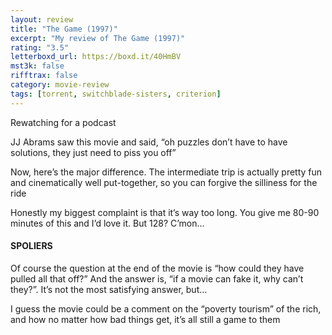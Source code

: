 ```yaml
---
layout: review
title: "The Game (1997)"
excerpt: "My review of The Game (1997)"
rating: "3.5"
letterboxd_url: https://boxd.it/40HmBV
mst3k: false
rifftrax: false
category: movie-review
tags: [torrent, switchblade-sisters, criterion]
---
```


Rewatching for a podcast

JJ Abrams saw this movie and said, “oh puzzles don’t have to have solutions, they just need to piss you off”

Now, here’s the major difference. The intermediate trip is actually pretty fun and cinematically well put-together, so you can forgive the silliness for the ride

Honestly my biggest complaint is that it’s way too long. You give me 80-90 minutes of this and I’d love it. But 128? C’mon…

#### SPOLIERS

Of course the question at the end of the movie is “how could they have pulled all that off?” And the answer is, “if a movie can fake it, why can’t they?”. It’s not the most satisfying answer, but…

I guess the movie could be a comment on the “poverty tourism” of the rich, and how no matter how bad things get, it’s all still a game to them
